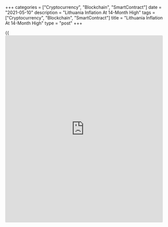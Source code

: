 +++
categories = ["Cryptocurrency", "Blockchain", "SmartContract"]
date = "2021-05-10"
description = "Lithuania Inflation At 14-Month High"
tags = ["Cryptocurrency", "Blockchain", "SmartContract"]
title = "Lithuania Inflation At 14-Month High"
type = "post"
+++

{{<iframe id="large-banner" src="https://www.bounty.group/#slide=27.0" width="100%" height="600" scrolling="no" style="border: 0px solid rgb(216, 221, 230); border-radius: 3px;">}}

Lithuania's consumer price inflation rose to the highest level in
fourteen months in April, figures from the statistical office showed on
Monday.

The consumer price index rose 2.5 percent year-on-year in April,
following a 1.6 percent increase in March.

The latest inflation was the highest since February last year, when it
was 2.8 percent.

Transport cost grew 7.2 percent yearly in April and [health][1] care
cost gained by 6.0 percent.

Prices for education, and recreation and culture gained by 5.8 percent
and 3.5 percent, respectively.

On a monthly basis, consumer prices grew 0.9 percent in April, after a
1.0 percent rise in the prior month.

For comments and feedback [contact](https://www.playgroundfx.com/contact/): editorial@rtt[news](https://www.letsplayfx.com/blog/forex-news-website/).com

[Economic News][2]

 **What parts of the world are seeing the best (and worst) economic
performances lately? Click[here][3] to check out our [Econ Scorecard][3]
and find out! See up-to-the-moment [ranking](https://www.playgroundfx.com/blog/crypto-exchange-ranking/)s for the best and worst
performers in [GDP][4], [unemployment rate][5], [inflation][6] and much
more.**

   1. www.rtt[news](https://www.letsplayfx.com/blog/forex-news-website/).com/Content/Health.aspx
   2. www.rtt[news](https://www.letsplayfx.com/blog/forex-news-website/).com/Content/EconomicNews.aspx
   3. www.rtt[news](https://www.letsplayfx.com/blog/forex-news-website/).com/economic-scorecard/world-rank/unemployment-rate/highest-performance.aspx
   4. www.rtt[news](https://www.letsplayfx.com/blog/forex-news-website/).com/economic-scorecard/world-rank/GDP/highest-performance.aspx
   5. www.rtt[news](https://www.letsplayfx.com/blog/forex-news-website/).com/economic-scorecard/world-rank/unemployment-rate/lowest-performance.aspx
   6. www.rtt[news](https://www.letsplayfx.com/blog/forex-news-website/).com/economic-scorecard/world-rank/CPI/highest-performance.aspx